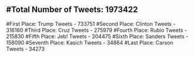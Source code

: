 #Total Number of Tweets: 1973422 
---
#First Place: Trump Tweets - 733751
#Second Place: Clinton Tweets - 316160
#Third Place: Cruz Tweets - 275979
#Fourth Place: Rubio Tweets - 215830
#Fifth Place: Jeb! Tweets - 204475
#Sixth Place: Sanders Tweets - 158090
#Seventh Place: Kasich Tweets - 34864
#Last Place: Carson Tweets - 34273
